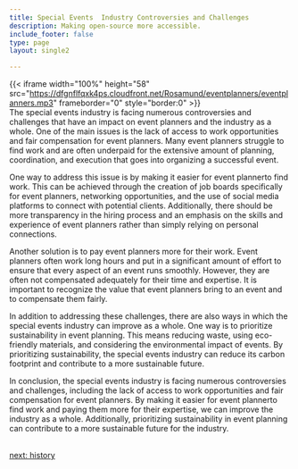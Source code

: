 ```yaml
---
title: Special Events  Industry Controversies and Challenges
description: Making open-source more accessible.
include_footer: false
type: page
layout: single2

---
```


{{< iframe width="100%" height="58" src="https://dfgnflfqxk4ps.cloudfront.net/Rosamund/eventplanners/eventplanners.mp3" frameborder="0" style="border:0" >}}<br>
The special events industry is facing numerous controversies and challenges that have an impact on event planners and the industry as a whole. One of the main issues is the lack of access to work opportunities and fair compensation for event planners. Many event planners struggle to find work and are often underpaid for the extensive amount of planning, coordination, and execution that goes into organizing a successful event.

One way to address this issue is by making it easier for event plannerto find work. This can be achieved through the creation of job boards specifically for event planners, networking opportunities, and the use of social media platforms to connect with potential clients. Additionally, there should be more transparency in the hiring process and an emphasis on the skills and experience of event planners rather than simply relying on personal connections.

Another solution is to pay event planners more for their work. Event planners often work long hours and put in a significant amount of effort to ensure that every aspect of an event runs smoothly. However, they are often not compensated adequately for their time and expertise. It is important to recognize the value that event planners bring to an event and to compensate them fairly.

In addition to addressing these challenges, there are also ways in which the special events industry can improve as a whole. One way is to prioritize sustainability in event planning. This means reducing waste, using eco-friendly materials, and considering the environmental impact of events. By prioritizing sustainability, the special events industry can reduce its carbon footprint and contribute to a more sustainable future.

In conclusion, the special events industry is facing numerous controversies and challenges, including the lack of access to work opportunities and fair compensation for event planners. By making it easier for event plannerto find work and paying them more for their expertise, we can improve the industry as a whole. Additionally, prioritizing sustainability in event planning can contribute to a more sustainable future for the industry.

<br>
<a href="https://workdojos.com/eventplanners/history">next: history</a>
</p>